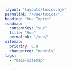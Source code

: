 ```yaml
---
layout: "layouts/topics.njk"
permalink: "/vue/topics/"
heading: "Vue Topics"
roadmap:
  contentKey: "vue"
  title: "Vue"
  permalink: "/vue/"
sitemap:
  priority: 0.8
  changefreq: "monthly"
tags:
  - "main-sitemap"
---
```


